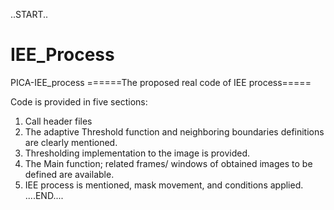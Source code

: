 ..START..
# IEE_Process
PICA-IEE_process
======The proposed real code of IEE process=====

Code is provided in five sections:
1. Call header files
2. The adaptive Threshold function and neighboring boundaries definitions are clearly mentioned.
3. Thresholding implementation to the image is provided.
4. The Main function; related frames/ windows of obtained images to be defined are available.
5. IEE process is mentioned, mask movement, and conditions applied.
....END....
